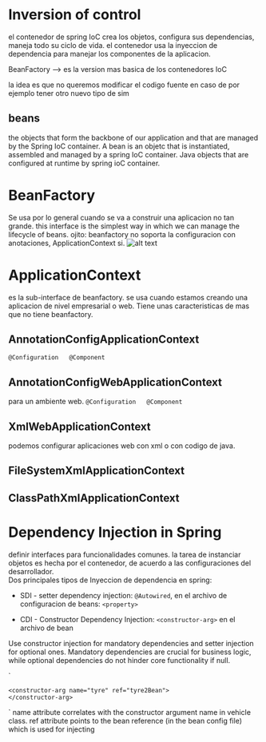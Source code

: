 # Inversion of control
el contenedor de spring IoC crea los objetos, configura sus dependencias, maneja todo su ciclo de vida. el contenedor usa la inyeccion de dependencia para manejar los componentes de la aplicacion.

BeanFactory --> es la version mas basica de los contenedores IoC

la idea es que no queremos modificar el codigo fuente en caso de por ejemplo tener otro nuevo tipo de sim 

## beans
the objects that form the backbone of our application and that are managed by the Spring IoC container. A bean is an objetc that is instantiated, assembled and managed by a spring IoC container.
Java objects that are configured at runtime by spring ioC container.

# BeanFactory
Se usa por lo general cuando se va a construir una aplicacion no tan grande. 
this interface is the simplest way in which we can manage the lifecycle of beans.
ojito: beanfactory no soporta la configuracion con anotaciones, ApplicationContext si.
![alt text](<Screenshot 2025-02-19 at 5.52.11 PM.png>)

# ApplicationContext
es la sub-interface de beanfactory. se usa cuando estamos creando una aplicacion de nivel empresarial o web. 
Tiene unas caracteristicas de mas que no tiene beanfactory. 

## AnnotationConfigApplicationContext
`
@Configuration  
@Component
`
## AnnotationConfigWebApplicationContext
para un ambiente web.
`
@Configuration  
@Component
`
## XmlWebApplicationContext
podemos configurar aplicaciones web con xml o con codigo de java. 

## FileSystemXmlApplicationContext

## ClassPathXmlApplicationContext

# Dependency Injection in Spring
definir interfaces para funcionalidades comunes. la tarea de instanciar objetos es hecha por el contenedor, de acuerdo a las configuraciones del desarrollador.  
Dos principales tipos de Inyeccion de dependencia en spring:
* SDI - setter dependency injection: `@Autowired`, en el archivo de configuracion de beans: `<property>`

* CDI - Constructor Dependency Injection: `<constructor-arg>` en el archivo de bean

Use constructor injection for mandatory dependencies and setter injection for optional ones. Mandatory dependencies are crucial for business logic, while optional dependencies do not hinder core functionality if null.

`
<bean id="InjectwithConstructor" class="com.example.demo.domain.Vehicle">
    <constructor-arg name="engine" ref="ToyotaBean">
    </constructor-arg>

    <constructor-arg name="tyre" ref="tyre2Bean">
    </constructor-arg>
    
</bean>
`
name attribute correlates with the constructor argument name in vehicle class. ref attribute points to the bean reference (in the bean config file) which is used for injecting